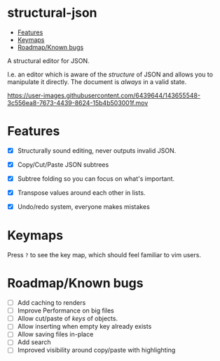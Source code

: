 # structural-json

<!-- toc GFM -->

* [Features](#features)
* [Keymaps](#keymaps)
* [Roadmap/Known bugs](#roadmapknown-bugs)

<!-- tocstop -->

A structural editor for JSON.

I.e. an editor which is aware of the *structure* of JSON and allows you to manipulate it directly.
The document is _always_ in a valid state.

https://user-images.githubusercontent.com/6439644/143655548-3c556ea8-7673-4439-8624-15b4b503001f.mov


# Features

* [x] Structurally sound editing, never outputs invalid JSON.
* [x] Copy/Cut/Paste JSON subtrees
* [x] Subtree folding so you can focus on what's important.
* [x] Transpose values around each other in lists.
* [x] Undo/redo system, everyone makes mistakes


# Keymaps

Press `?` to see the key map, which should feel familiar to vim users.

# Roadmap/Known bugs

- [ ] Add caching to renders
- [ ] Improve Performance on big files
- [ ] Allow cut/paste of _keys_ of objects.
- [ ] Allow inserting when empty key already exists
- [ ] Allow saving files in-place
- [ ] Add search
- [ ] Improved visibility around copy/paste with highlighting
